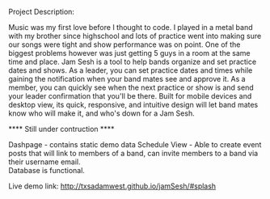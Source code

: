 Project Description:

Music was my first love before I thought to code. I played in a metal band with my brother since highschool and lots of practice went into making sure our songs were tight and show performance was on point. One of the biggest problems however was just getting 5 guys in a room at the same time and place. Jam Sesh is a tool to help bands organize and set practice dates and shows. As a leader, you can set practice dates and times while gaining the notification when your band mates see and approve it. As a member, you can quickly see when the next practice or show is and send your leader confirmation that you'll be there. Built for mobile devices and desktop view, its quick, responsive, and intuitive design will let band mates know who will make it, and who's down for a Jam Sesh.

**** Still under contruction ****

Dashpage - contains static demo data
Schedule View - Able to create event posts that will link to members of a band, can invite members to a band via their username email.  
Database is functional.

Live demo link:
http://txsadamwest.github.io/jamSesh/#splash
